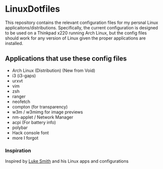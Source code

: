 # LinuxDotfiles
This repository contains the relevant configuration files for my persnal Linux applicaitons/distributions. Specifically, the current configuration is designed to be used on a Thinkpad x220 running Arch Linux, but the config files should work for any version of Linux given the proper applications are installed.

## Applications that use these config files

+ Arch Linux (Distribution) (New from Void)
+ i3 (i3-gaps)
+ urxvt
+ vim
+ zsh 
+ ranger
+ neofetch
+ compton (for transparency)
+ w3m / w3mimg for image previews
+ nm-applet / Network Manager
+ acpi (For battery info)
+ polybar
+ Hack console font
+ more I forgot

### Inspiration

Inspired by [Luke Smith](https://github.com/lukesmithxyz) and his Linux apps and configurations

